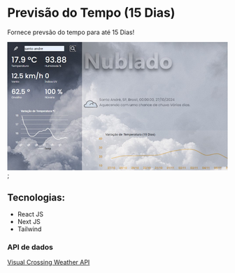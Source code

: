 # Previsão do Tempo (15 Dias)

Fornece prevsão do tempo para até 15 Dias!

![Demo](/public/img/demo.jpg);

## Tecnologias:
- React JS
- Next JS
- Tailwind

### API de dados
[Visual Crossing Weather API](https://www.visualcrossing.com/)
